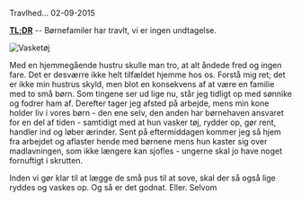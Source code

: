 Travlhed...
02-09-2015

**[TL;DR](http://en.wikipedia.org/wiki/Wikipedia:Too_long;_didn't_read)** -- Børnefamiler har travlt, vi er ingen undtagelse.

![Vasketøj](http://static.logiskhave.dk/20150902_vasketoj.jpg)

Med en hjemmegående hustru skulle man tro, at alt åndede fred og ingen fare. Det er desværre ikke helt tilfældet hjemme hos os. Forstå mig ret; det er ikke min hustrus skyld, men blot en konsekvens af at være en familie med to små børn. Som tingene ser ud lige nu, står jeg tidligt op med sønnike og fodrer ham af. Derefter tager jeg afsted på arbejde, mens min kone holder liv i vores børn - den ene selv, den anden har børnehaven ansvaret for en del af tiden - samtidigt med at hun vasker tøj, rydder op, gør rent, handler ind og løber ærinder. Sent på eftermiddagen kommer jeg så hjem fra arbejdet og aflaster hende med børnene mens hun kaster sig over madlavningen, som ikke længere kan sjofles - ungerne skal jo have noget fornuftigt i skrutten. 

Inden vi gør klar til at lægge de små pus til at sove, skal der så også lige ryddes og vaskes op. Og så er det godnat. Eller. Selvom 
